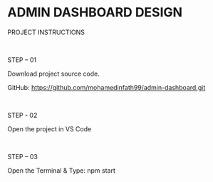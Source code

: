 # ADMIN DASHBOARD DESIGN

PROJECT INSTRUCTIONS

<br />

STEP – 01

Download project source code.

GitHub: https://github.com/mohamedinfath99/admin-dashboard.git

<br />

STEP - 02

Open the project in VS Code

<br />

STEP – 03

Open the Terminal & Type: npm start
